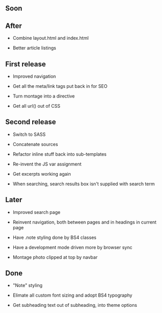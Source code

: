 ## Soon

## After

- Combine layout.html and index.html

- Better article listings

## First release

- Improved navigation

- Get all the meta/link tags put back in for SEO

- Turn montage into a directive

- Get all url() out of CSS

## Second release

- Switch to SASS

- Concatenate sources

- Refactor inline stuff back into sub-templates

- Re-invent the JS var assignment

- Get excerpts working again

- When searching, search results box isn't supplied with search term

## Later

- Improved search page

- Reinvent navigation, both between pages and in headings in 
  current page

- Have .note styling done by BS4 classes

- Have a development mode driven more by browser sync

- Montage photo clipped at top by navbar

## Done

- "Note" styling

- Elimate all custom font sizing and adopt BS4 typography

- Get subheading text out of subheading, into theme options
